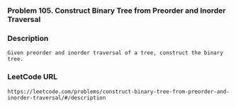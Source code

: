 ### Problem 105. Construct Binary Tree from Preorder and Inorder Traversal

### Description 
	Given preorder and inorder traversal of a tree, construct the binary tree.

### LeetCode URL 
	https://leetcode.com/problems/construct-binary-tree-from-preorder-and-inorder-traversal/#/description

